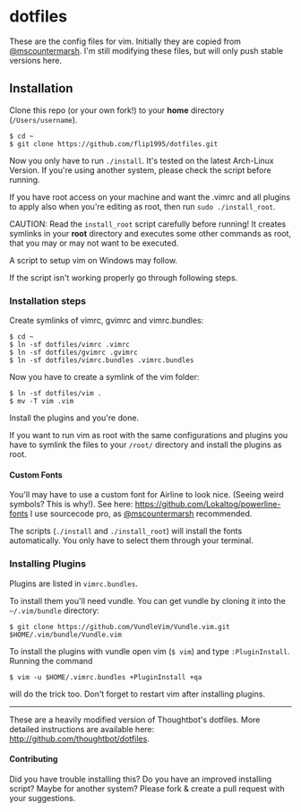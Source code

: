 dotfiles
===================

These are the config files for vim. Initially they are copied from [@mscountermarsh](https://github.com/mscoutermarsh/dotfiles). I'm still modifying these files, but will only push stable versions here.

## Installation

Clone this repo (or your own fork!) to your **home** directory (`/Users/username`).
```
$ cd ~
$ git clone https://github.com/flip1995/dotfiles.git
```

Now you only have to run `./install`. It's tested on the latest Arch-Linux Version. If you're using another system, please check the script before running.

If you have root access on your machine and want the .vimrc and all plugins to apply also when you're editing as root, then run `sudo ./install_root`. 

CAUTION: Read the `install_root` script carefully before running! It creates symlinks in your **root** directory and executes some other commands as root, that you may or may not want to be executed.

A script to setup vim on Windows may follow.

If the script isn't working properly go through following steps.

### Installation steps
Create symlinks of vimrc, gvimrc and vimrc.bundles:
```
$ cd ~
$ ln -sf dotfiles/vimrc .vimrc
$ ln -sf dotfiles/gvimrc .gvimrc
$ ln -sf dotfiles/vimrc.bundles .vimrc.bundles
```
Now you have to create a symlink of the vim folder:
```
$ ln -sf dotfiles/vim .
$ mv -T vim .vim
```
Install the plugins and you're done.

If you want to run vim as root with the same configurations and plugins you have to symlink the files to your `/root/` directory and install the plugins as root.

#### Custom Fonts
You'll may have to use a custom font for Airline to look nice. (Seeing weird symbols? This is why!). See here: https://github.com/Lokaltog/powerline-fonts
I use sourcecode pro, as [@mscountermarsh](https://github.com/mscoutermarsh/dotfiles) recommended.

The scripts (`./install` and `./install_root`) will install the fonts automatically. You only have to select them through your terminal.

### Installing Plugins
Plugins are listed in `vimrc.bundles`.

To install them you'll need vundle. You can get vundle by cloning it into the `~/.vim/bundle` directory:
```
$ git clone https://github.com/VundleVim/Vundle.vim.git $HOME/.vim/bundle/Vundle.vim
```
To install the plugins with vundle open vim (`$ vim`) and type `:PluginInstall`. Running the command 
```
$ vim -u $HOME/.vimrc.bundles +PluginInstall +qa
```
will do the trick too. Don't forget to restart vim after installing plugins.

---
These are a heavily modified version of Thoughtbot's dotfiles. More detailed instructions are available here: http://github.com/thoughtbot/dotfiles.

#### Contributing
Did you have trouble installing this? Do you have an improved installing script? Maybe for another system? Please fork & create a pull request with your suggestions.
